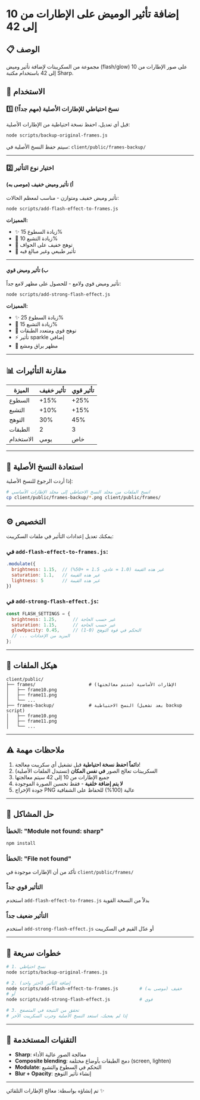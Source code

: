# إضافة تأثير الوميض على الإطارات من 10 إلى 42

## 📋 الوصف
مجموعة من السكريبتات لإضافة تأثير وميض (flash/glow) على صور الإطارات من 10 إلى 42 باستخدام مكتبة Sharp.

## 🚀 الاستخدام

### 1️⃣ نسخ احتياطي للإطارات الأصلية (مهم جداً!)
قبل أي تعديل، احفظ نسخة احتياطية من الإطارات الأصلية:

```bash
node scripts/backup-original-frames.js
```

سيتم حفظ النسخ الأصلية في: `client/public/frames-backup/`

---

### 2️⃣ اختيار نوع التأثير

#### أ) تأثير وميض خفيف (موصى به)
تأثير وميض خفيف ومتوازن - مناسب لمعظم الحالات:

```bash
node scripts/add-flash-effect-to-frames.js
```

**المميزات:**
- ✨ زيادة السطوع 15%
- 🎨 زيادة التشبع 10%
- 💫 توهج خفيف على الحواف
- 🎯 تأثير طبيعي وغير مبالغ فيه

---

#### ب) تأثير وميض قوي
تأثير وميض قوي ولامع - للحصول على مظهر لامع جداً:

```bash
node scripts/add-strong-flash-effect.js
```

**المميزات:**
- ✨ زيادة السطوع 25%
- 🎨 زيادة التشبع 15%
- 💫 توهج قوي ومتعدد الطبقات
- ⚡ تأثير sparkle إضافي
- 🎯 مظهر براق ومشع

---

## 📊 مقارنة التأثيرات

| الميزة | تأثير خفيف | تأثير قوي |
|--------|-----------|-----------|
| السطوع | +15% | +25% |
| التشبع | +10% | +15% |
| التوهج | 30% | 45% |
| الطبقات | 2 | 3 |
| الاستخدام | يومي | خاص |

---

## 🔄 استعادة النسخ الأصلية

إذا أردت الرجوع للنسخ الأصلية:

```bash
# انسخ الملفات من مجلد النسخ الاحتياطي إلى مجلد الإطارات الأساسي
cp client/public/frames-backup/*.png client/public/frames/
```

---

## ⚙️ التخصيص

يمكنك تعديل إعدادات التأثير في ملفات السكريبت:

### في `add-flash-effect-to-frames.js`:
```javascript
.modulate({
  brightness: 1.15,  // غير هذه القيمة (1.0 = عادي، 1.5 = +50%)
  saturation: 1.1,   // غير هذه القيمة
  lightness: 5       // غير هذه القيمة
})
```

### في `add-strong-flash-effect.js`:
```javascript
const FLASH_SETTINGS = {
  brightness: 1.25,      // غير حسب الحاجة
  saturation: 1.15,      // غير حسب الحاجة
  glowOpacity: 0.45,     // التحكم في قوة التوهج (0-1)
  // ... المزيد من الإعدادات
};
```

---

## 📁 هيكل الملفات

```
client/public/
├── frames/                    # الإطارات الأساسية (ستتم معالجتها)
│   ├── frame10.png
│   ├── frame11.png
│   └── ...
├── frames-backup/             # النسخ الاحتياطية (بعد تشغيل backup script)
│   ├── frame10.png
│   ├── frame11.png
│   └── ...
```

---

## ⚠️ ملاحظات مهمة

1. **دائماً احفظ نسخة احتياطية** قبل تشغيل أي سكريبت معالجة!
2. السكريبتات تعالج الصور **في نفس المكان** (تستبدل الملفات الأصلية)
3. جميع الإطارات من 10 إلى 42 سيتم معالجتها
4. **لا يتم إضافة خلفية** - فقط تحسين الصورة الموجودة
5. جودة الإخراج PNG عالية (100%) للحفاظ على الشفافية

---

## 🐛 حل المشاكل

### الخطأ: "Module not found: sharp"
```bash
npm install
```

### الخطأ: "File not found"
تأكد من أن الإطارات موجودة في `client/public/frames/`

### التأثير قوي جداً
استخدم `add-flash-effect-to-frames.js` بدلاً من النسخة القوية

### التأثير ضعيف جداً
استخدم `add-strong-flash-effect.js` أو عدّل القيم في السكريبت

---

## 🎯 خطوات سريعة

```bash
# 1. نسخ احتياطي
node scripts/backup-original-frames.js

# 2. إضافة التأثير (اختر واحد)
node scripts/add-flash-effect-to-frames.js        # خفيف (موصى به)
# أو
node scripts/add-strong-flash-effect.js           # قوي

# 3. تحقق من النتيجة في المتصفح
# إذا لم يعجبك، استعد النسخ الأصلية وجرب السكريبت الآخر
```

---

## 📝 التقنيات المستخدمة

- **Sharp**: معالجة الصور عالية الأداء
- **Composite blending**: دمج الطبقات بأوضاع مختلفة (screen, lighten)
- **Modulate**: التحكم في السطوع والتشبع
- **Blur + Opacity**: إنشاء تأثير التوهج

---

تم إنشاؤه بواسطة: معالج الإطارات التلقائي ✨

